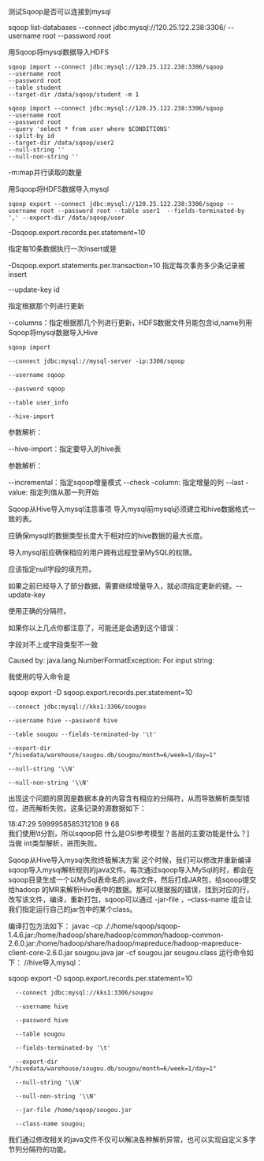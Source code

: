 测试Sqoop是否可以连接到mysql

sqoop  list-databases --connect jdbc:mysql://120.25.122.238:3306/  --username root --password root

用Sqoop将mysql数据导入HDFS

    sqoop import --connect jdbc:mysql://120.25.122.238:3306/sqoop 
    --username root 
    --password root 
    --table student 
    --target-dir /data/sqoop/student -m 1 
  
    sqoop import --connect jdbc:mysql://120.25.122.238:3306/sqoop 
    --username root 
    --password root 
    --query 'select * from user where $CONDITIONS' 
    --split-by id 
    --target-dir /data/sqoop/user2  
    --null-string '' 
    --null-non-string ''

  -m:map并行读取的数量
  
用Sqoop将HDFS数据导入mysql

    sqoop export --connect jdbc:mysql://120.25.122.238:3306/sqoop --username root --password root --table user1  --fields-terminated-by ',' --export-dir /data/sqoop/user

 -Dsqoop.export.records.per.statement=10 
 
指定每10条数据执行一次insert或是

-Dsqoop.export.statements.per.transaction=10 
指定每次事务多少条记录被insert

--update-key id

指定根据那个列进行更新

--columns：指定根据那几个列进行更新，HDFS数据文件叧能包含id,name列用Sqoop将mysql数据导入Hive

    sqoop import 
    
    --connect jdbc:mysql://mysql-server -ip:3306/sqoop  
    
    --username sqoop 
    
    --password sqoop 
    
    --table user_info 
    
    --hive-import
    
参数解析：

--hive-import：指定要导入的hive表


参数解析：

--incremental：指定sqoop增量模式
--check -column:  指定增量的列
--last -value:  指定列值从那一列开始

Sqoop从Hive导入mysql注意事项
导入mysql前mysql必须建立和hive数据格式一致的表。

应确保mysql的数据类型长度大于相对应的hive数据的最大长度。

导入mysql前应确保相应的用户拥有远程登录MySQL的权限。

应该指定null字段的填充符。

如果之前已经导入了部分数据，需要继续增量导入，就必须指定更新的键。--update-key

使用正确的分隔符。

如果你以上几点你都注意了，可能还是会遇到这个错误：

字段对不上或字段类型不一致

Caused by: java.lang.NumberFormatException: For input string:

我使用的导入命令是

sqoop export -D sqoop.export.records.per.statement=10 

    --connect jdbc:mysql://kks1:3306/sougou 
    
    --username hive --password hive 
    
    --table sougou --fields-terminated-by '\t' 
    
    --export-dir "/hivedata/warehouse/sougou.db/sougou/month=6/week=1/day=1"
    
    --null-string '\\N' 
    
    --null-non-string '\\N'
出现这个问题的原因是数据本身的内容含有相应的分隔符，从而导致解析类型错位，进而解析失败。这条记录的源数据如下：

18:47:29    5999958585312108    9    68   
我们使用\t分割，所以sqoop把 什么是OSI参考模型？各层的主要功能是什么？] 当做 int类型解析，进而失败。

Sqoop从Hive导入mysql失败终极解决方案
这个时候，我们可以修改并重新编译sqoop导入mysql解析规则的java文件。每次通过sqoop导入MySql的时，都会在sqoop目录生成一个以MySql表命名的.java文件，然后打成JAR包，给sqoop提交给hadoop 的MR来解析Hive表中的数据。那可以根据报的错误，找到对应的行，改写该文件，编译，重新打包，sqoop可以通过 -jar-file ，–class-name 组合让我们指定运行自己的jar包中的某个class。

编译打包方法如下：
javac -cp ./:/home/sqoop/sqoop-1.4.6.jar:/home/hadoop/share/hadoop/common/hadoop-common-2.6.0.jar:/home/hadoop/share/hadoop/mapreduce/hadoop-mapreduce-client-core-2.6.0.jar sougou.java
jar -cf sougou.jar sougou.class
运行命令如下：
//hive导入mysql：


sqoop export -D sqoop.export.records.per.statement=10 

      --connect jdbc:mysql://kks1:3306/sougou 
      
      --username hive 
      
      --password hive 
      
      --table sougou 
      
      --fields-terminated-by '\t' 
      
      --export-dir "/hivedata/warehouse/sougou.db/sougou/month=6/week=1/day=1" 
      
      --null-string '\\N' 
      
      --null-non-string '\\N' 
      
      --jar-file /home/sqoop/sougou.jar 
      
      --class-name sougou;
我们通过修改相关的java文件不仅可以解决各种解析异常，也可以实现自定义多字节列分隔符的功能。
